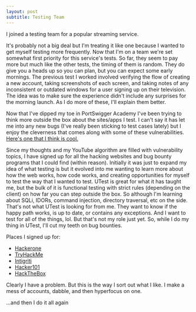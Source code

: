 ```yaml
---
layout: post
subtitle: Testing Team
---
```


I joined a testing team for a popular streaming service.

It's probably not a big deal but I'm treating it like one because I wanted to get myself testing more frequently. Now that I'm on a team we're set somewhat first priority for this service's tests. So far, they seem to pay more but much like the other tests, the timing of them is random. They do give you a heads up so you can plan, but you can expect some early mornings. The previous test I worked involved verifying the flow of creating a new account, taking screenshots of each screen, and taking notes of any inconsistent or outdated windows for a user signing up on their television. The idea was to make sure the experience didn't include any surprises for the morning launch. As I do more of these, I'll explain them better.

Now that I've dipped my toe in PortSwigger Academy I've been trying to think more outside the box about the sites/apps I test. I can't say it has let me into any new bugs (I've really been sticking to test cases lately) but I enjoy the cleverness that comes along with some of these vulnerabilities. [Here's one that I think is cool.](https://portswigger.net/web-security/logic-flaws/examples/lab-logic-flaws-flawed-enforcement-of-business-rules) 

Since my thoughts and my YouTube algorithm are filled with vulnerability topics, I have signed up for all the hacking websites and bug bounty programs that I could find (within reason). Initially it was just to expand my idea of what testing is but it evolved into me wanting to learn more about how the web works, how code works, and creating opportunities for myself to test the way that I wanted to test. UTest is great for what it has taught me, but the bulk of it is functional testing with strict rules (depending on the client) on how far you can step outside the box. So although I'm learning about SQLi, IDORs, command injection, directory traversal, etc on the side. That's not what UTest is looking for from me. They want to know if the happy path works, is up to date, or contains any exceptions. And I want to test for all of the things, lol. But that's not my role just yet. So, while I do my thing in UTest, I'll cut my teeth on bug bounties. 

Places I signed up for:
* [Hackerone](https://hackerone.com/)
* [TryHackMe](https://tryhackme.com/)
* [Intigriti](https://www.intigriti.com/)
* [Hacker101](https://www.hacker101.com/)
* [HackTheBox](https://app.hackthebox.com/)

Clearly I have a problem. But this is the way I sort out what I like. I make a mess of accounts, dabble, and then hyperfocus on one. 


...and then I do it all again